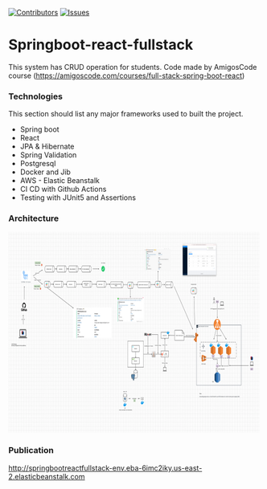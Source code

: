 [![Contributors][contributors-shield]][contributors-url]
[![Issues][issues-shield]][issues-url]

# Springboot-react-fullstack

This system has CRUD operation for students.
Code made by AmigosCode course (https://amigoscode.com/courses/full-stack-spring-boot-react)
<br />

### Technologies

This section should list any major frameworks used to built the project.
* Spring boot
* React
* JPA & Hibernate
* Spring Validation
* Postgresql
* Docker and Jib
* AWS - Elastic Beanstalk
* CI CD with Github Actions
* Testing with JUnit5 and Assertions


### Architecture

<p>
    <img src="architecture_diagram.png" alt="Logo" width="500" height="400">
</p>

### Publication

http://springbootreactfullstack-env.eba-6imc2iky.us-east-2.elasticbeanstalk.com

<!-- MARKDOWN LINKS & IMAGES -->
<!-- https://www.markdownguide.org/basic-syntax/#reference-style-links -->
[contributors-shield]: https://img.shields.io/github/contributors/johnsales/spring-boot-fullstack-react.svg?style=for-the-badge
[contributors-url]: https://github.com/johnsales/spring-boot-fullstack-react/graphs/contributors
[issues-shield]: https://img.shields.io/github/issues/johnsales/spring-boot-fullstack-react.svg?style=for-the-badge
[issues-url]: https://github.com/johnsales/spring-boot-fullstack-react/issues
